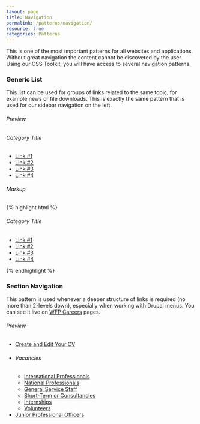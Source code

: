 ```yaml
---
layout: page
title: Navigation
permalink: /patterns/navigation/
resource: true
categories: Patterns
---
```


This is one of the most important patterns for all websites and applications. Without great navigation the content cannot be discovered by the user. Using our CSS Toolkit, you will have access to several navigation patterns.

### Generic List
This list can be used for groups of links related to the same topic, for example news or file downloads. This is exactly the same pattern that is used for our sidebar navigation on the left.

###### Preview
<div class="preview plain">
  <nav class="sub-nav">
    <div class="pure-menu pure-menu-open">
      <h6 class="pure-menu-heading">Category Title</h6>
      <ul>
        <li><a href="#">Link #1</a></li>
        <li><a href="#">Link #2</a></li>
        <li><a href="#">Link #3</a></li>
        <li><a href="#">Link #4</a></li>
      </ul>
    </div>
  </nav>
</div>

###### Markup
{% highlight html %}
<nav class="sub-nav">
  <div class="pure-menu pure-menu-open">
    <h6 class="pure-menu-heading">Category Title</h6>
    <ul>
      <li><a href="#">Link #1</a></li>
      <li><a href="#">Link #2</a></li>
      <li><a href="#">Link #3</a></li>
      <li><a href="#">Link #4</a></li>
    </ul>
  </div>
</nav>
{% endhighlight %}

### Section Navigation
This pattern is used whenever a deeper structure of links is required (no more than 2-levels down), especially when working with Drupal menus. You can see it live on [WFP Careers](http://www.wfp.org/careers) pages.

###### Preview
<div class="preview plain">
  <nav class="side-nav">
    <ul class="menu level-1">
      <li class="first"><a href="/careers/onlinecv" title="Create and Edit Your CV">Create and Edit Your CV</a></li>
      <li class="expanded">
        <h6 class="menu-group">Vacancies</h6>
        <ul class="menu level-2">
          <li class="first"><a href="/careers/international-professionals" title="International Professionals">International Professionals</a></li>
          <li><a href="/careers/national-professionals" title="National Professionals">National Professionals</a></li>
          <li><a href="/careers/general-service" title="General Service Staff">General Service Staff</a></li>
          <li><a href="/careers/short-term-consultancies" title="Short-Term or Consultancies">Short-Term or Consultancies</a></li>
          <li><a href="/careers/internships" title="Internships" class="active">Internships</a></li>
          <li class="last"><a href="/careers/volunteers" title="Volunteers">Volunteers</a></li>
        </ul>
      </li>
      <li class="last"><a href="/careers/jpo" title="Junior Professional Officers">Junior Professional Officers</a></li>
    </ul>
  </nav>
</div>
